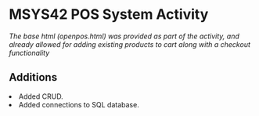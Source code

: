 <h1>MSYS42 POS System Activity</h1>
<i>The base html (openpos.html) was provided as part of the activity, and already allowed for adding existing products to cart along with a checkout functionality</i>
<h2>Additions</h2>
<li>
  Added CRUD.
</li>
<li>
  Added connections to SQL database.
</li>
